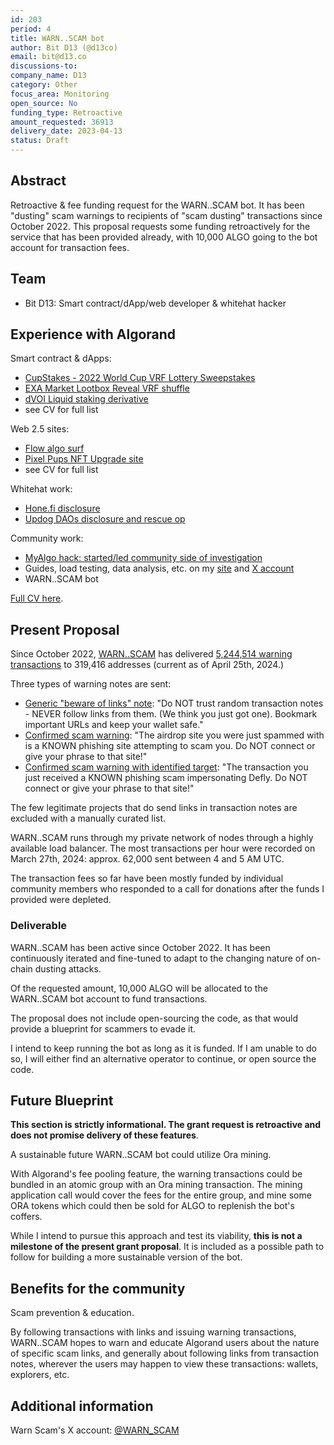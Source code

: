 ```yaml
---
id: 203
period: 4
title: WARN..SCAM bot
author: Bit D13 (@d13co)
email: bit@d13.co
discussions-to: 
company_name: D13
category: Other
focus_area: Monitoring
open_source: No
funding_type: Retroactive
amount_requested: 36913
delivery_date: 2023-04-13
status: Draft
---
```


## Abstract

Retroactive & fee funding request for the WARN..SCAM bot. It has been "dusting" scam warnings to recipients of "scam dusting" transactions since October 2022. This proposal requests some funding retroactively for the service that has been provided already, with 10,000 ALGO going to the bot account for transaction fees.

## Team

- Bit D13: Smart contract/dApp/web developer &amp; whitehat hacker

## Experience with Algorand
Smart contract & dApps:

- <a href="https://github.com/CupStakes/cupstakes-smart-contracts/">CupStakes - 2022 World Cup VRF Lottery Sweepstakes</a>
- <a href="https://d13.co/posts/implementing-on-chain-vrf-shuffle-for-exa-lootbox-reveals/">EXA Market Lootbox Reveal VRF shuffle</a>
- <a href="https://docs.voi.green/">dVOI Liquid staking derivative</a>
- see CV for full list

Web 2.5 sites:

- <a href="https://flow.algo.surf/">Flow algo surf</a>
- <a href="https://pixel.pyreneespack.com/">Pixel Pups NFT Upgrade site</a>
- see CV for full list

Whitehat work:

- <a href="https://d13.co/posts/disclosure-tales-01-honing-fire/">Hone.fi disclosure</a>
- <a href="https://d13.co/posts/disclosure-tales-02-downward-facing-daos/">Updog DAOs disclosure and rescue op</a>

Community work:

- <a href="https://d13.co/algorand-20-02-2023-thefts-preliminary-advisory-report/">MyAlgo hack: started/led community side of investigation</a>
- Guides, load testing, data analysis,  etc. on my <a href="https://d13.co">site</a> and <a href="https://x.com/d13_co">X account</a>
- WARN..SCAM bot

<a href="https://docs.google.com/document/d/1XMQ-4RzkK_BCcLlg77kA7Dk_c3JyWgfB2NtnBpN9oH0">Full CV here</a>.

## Present Proposal

Since October 2022, <a href="https://allo.info/account/WARN666I6ITOTBIFMYOOYDAT2JA63QQO2Y6MJCNER5YAF4L6MQO7W6SCAM">WARN..SCAM</a> has delivered <a href="https://flow.algo.surf/address/WARN666I6ITOTBIFMYOOYDAT2JA63QQO2Y6MJCNER5YAF4L6MQO7W6SCAM">5,244,514 warning transactions</a> to 319,416 addresses (current as of April 25th, 2024.)

Three types of warning notes are sent:

- <a href="https://allo.info/tx/CP5KEG7NRJMUX6U3GH54U4E35PSH26QMONXRUKE2YOXP36FQQXSQ">Generic "beware of links" note</a>: "Do NOT trust random transaction notes - NEVER follow links from them. (We think you just got one). Bookmark important URLs and keep your wallet safe."
- <a href="https://allo.info/tx/N3IWTLHTPCWSQEZIC7TM2FD7QJZ32JR4MFXKCEMVQQJHBDVZRNTQ">Confirmed scam warning</a>: "The airdrop site you were just spammed with is a KNOWN phishing site attempting to scam you. Do NOT connect or give your phrase to that site!"
- <a href="https://allo.info/tx/OUERZDFAHNH4XFFJVTG7LCBSEUBZP26DIMH35DNWW252YAGB5QIA">Confirmed scam warning with identified target</a>: "The transaction you just received a KNOWN phishing scam impersonating Defly. Do NOT connect or give your phrase to that site!"

The few legitimate projects that do send links in transaction notes are excluded with a manually curated list.

WARN..SCAM runs through my private network of nodes through a highly available load balancer. The most transactions per hour were recorded on March 27th, 2024: approx. 62,000 sent between 4 and 5 AM UTC.

The transaction fees so far have been mostly funded by individual community members who responded to a call for donations after the funds I provided were depleted.

### Deliverable

WARN..SCAM has been active since October 2022. It has been continuously iterated and fine-tuned to adapt to the changing nature of on-chain dusting attacks.

Of the requested amount, 10,000 ALGO will be allocated to the WARN..SCAM bot account to fund transactions.

The proposal does not include open-sourcing the code, as that would provide a blueprint for scammers to evade it.

I intend to keep running the bot as long as it is funded. If I am unable to do so, I will either find an alternative operator to continue, or open source the code.

## Future Blueprint

**This section is strictly informational. The grant request is retroactive and does not promise delivery of these features**.

A sustainable future WARN..SCAM bot could utilize Ora mining.

With Algorand's fee pooling feature, the warning transactions could be bundled in an atomic group with an Ora mining transaction. The mining application call would cover the fees for the entire group, and mine some ORA tokens which could then be sold for ALGO to replenish the bot's coffers.

While I intend to pursue this approach and test its viability, **this is not a milestone of the present grant proposal**. It is included as a possible path to follow for building a more sustainable version of the bot.

## Benefits for the community

Scam prevention & education.

By following transactions with links and issuing warning transactions, WARN..SCAM hopes to warn and educate Algorand users about the nature of specific scam links, and generally about following links from transaction notes, wherever the users may happen to view these transactions: wallets, explorers, etc.

## Additional information

Warn Scam's X account: <a href="https://twitter.com/WARN_SCAM">@WARN_SCAM</a>


